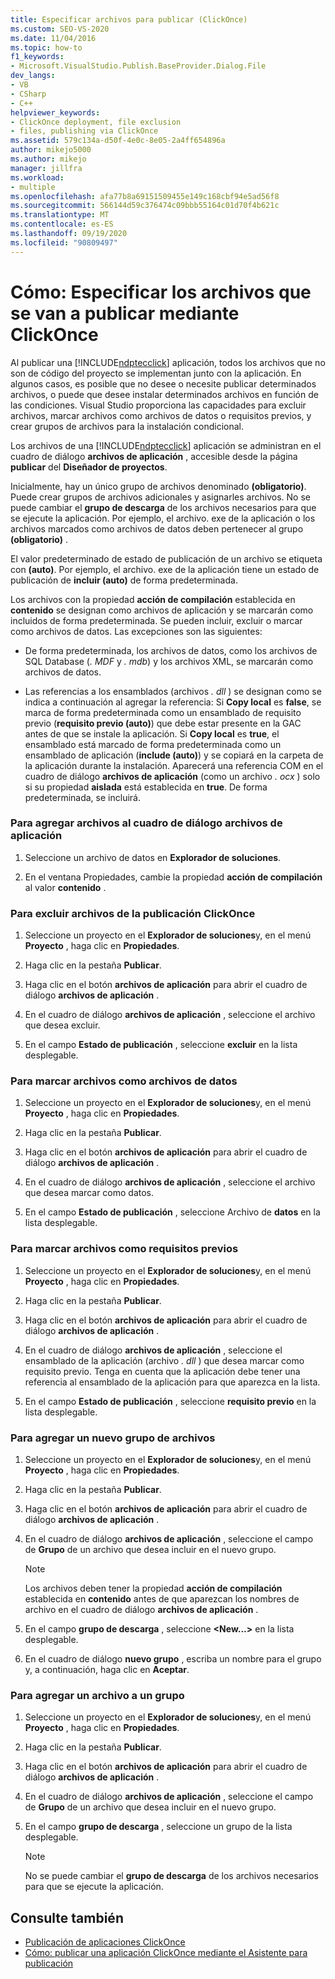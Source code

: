 ```yaml
---
title: Especificar archivos para publicar (ClickOnce)
ms.custom: SEO-VS-2020
ms.date: 11/04/2016
ms.topic: how-to
f1_keywords:
- Microsoft.VisualStudio.Publish.BaseProvider.Dialog.File
dev_langs:
- VB
- CSharp
- C++
helpviewer_keywords:
- ClickOnce deployment, file exclusion
- files, publishing via ClickOnce
ms.assetid: 579c134a-d50f-4e0c-8e05-2a4ff654896a
author: mikejo5000
ms.author: mikejo
manager: jillfra
ms.workload:
- multiple
ms.openlocfilehash: afa77b8a69151509455e149c168cbf94e5ad56f8
ms.sourcegitcommit: 566144d59c376474c09bbb55164c01d70f4b621c
ms.translationtype: MT
ms.contentlocale: es-ES
ms.lasthandoff: 09/19/2020
ms.locfileid: "90809497"
---
```

# <a name="how-to-specify-which-files-are-published-by-clickonce"></a>Cómo: Especificar los archivos que se van a publicar mediante ClickOnce
Al publicar una [!INCLUDE[ndptecclick](../deployment/includes/ndptecclick_md.md)] aplicación, todos los archivos que no son de código del proyecto se implementan junto con la aplicación. En algunos casos, es posible que no desee o necesite publicar determinados archivos, o puede que desee instalar determinados archivos en función de las condiciones. Visual Studio proporciona las capacidades para excluir archivos, marcar archivos como archivos de datos o requisitos previos, y crear grupos de archivos para la instalación condicional.

 Los archivos de una [!INCLUDE[ndptecclick](../deployment/includes/ndptecclick_md.md)] aplicación se administran en el cuadro de diálogo **archivos de aplicación** , accesible desde la página **publicar** del **Diseñador de proyectos**.

 Inicialmente, hay un único grupo de archivos denominado **(obligatorio)**. Puede crear grupos de archivos adicionales y asignarles archivos. No se puede cambiar el **grupo de descarga** de los archivos necesarios para que se ejecute la aplicación. Por ejemplo, el archivo. exe de la aplicación o los archivos marcados como archivos de datos deben pertenecer al grupo **(obligatorio)** .

 El valor predeterminado de estado de publicación de un archivo se etiqueta con **(auto)**. Por ejemplo, el archivo. exe de la aplicación tiene un estado de publicación de **incluir (auto)** de forma predeterminada.

 Los archivos con la propiedad **acción de compilación** establecida en **contenido** se designan como archivos de aplicación y se marcarán como incluidos de forma predeterminada. Se pueden incluir, excluir o marcar como archivos de datos. Las excepciones son las siguientes:

- De forma predeterminada, los archivos de datos, como los archivos de SQL Database (*. MDF* y *. mdb*) y los archivos XML, se marcarán como archivos de datos.

- Las referencias a los ensamblados (archivos *. dll* ) se designan como se indica a continuación al agregar la referencia: Si **Copy local** es **false**, se marca de forma predeterminada como un ensamblado de requisito previo (**requisito previo (auto)**) que debe estar presente en la GAC antes de que se instale la aplicación. Si **Copy local** es **true**, el ensamblado está marcado de forma predeterminada como un ensamblado de aplicación (**include (auto)**) y se copiará en la carpeta de la aplicación durante la instalación. Aparecerá una referencia COM en el cuadro de diálogo **archivos de aplicación** (como un archivo *. ocx* ) solo si su propiedad **aislada** está establecida en **true**. De forma predeterminada, se incluirá.

### <a name="to-add-files-to-the-application-files-dialog-box"></a>Para agregar archivos al cuadro de diálogo archivos de aplicación

1. Seleccione un archivo de datos en **Explorador de soluciones**.

2. En el ventana Propiedades, cambie la propiedad **acción de compilación** al valor **contenido** .

### <a name="to-exclude-files-from-clickonce-publishing"></a>Para excluir archivos de la publicación ClickOnce

1. Seleccione un proyecto en el **Explorador de soluciones**y, en el menú **Proyecto** , haga clic en **Propiedades**.

2. Haga clic en la pestaña **Publicar**.

3. Haga clic en el botón **archivos de aplicación** para abrir el cuadro de diálogo **archivos de aplicación** .

4. En el cuadro de diálogo **archivos de aplicación** , seleccione el archivo que desea excluir.

5. En el campo **Estado de publicación** , seleccione **excluir** en la lista desplegable.

### <a name="to-mark-files-as-data-files"></a>Para marcar archivos como archivos de datos

1. Seleccione un proyecto en el **Explorador de soluciones**y, en el menú **Proyecto** , haga clic en **Propiedades**.

2. Haga clic en la pestaña **Publicar**.

3. Haga clic en el botón **archivos de aplicación** para abrir el cuadro de diálogo **archivos de aplicación** .

4. En el cuadro de diálogo **archivos de aplicación** , seleccione el archivo que desea marcar como datos.

5. En el campo **Estado de publicación** , seleccione Archivo de **datos** en la lista desplegable.

### <a name="to-mark-files-as-prerequisites"></a>Para marcar archivos como requisitos previos

1. Seleccione un proyecto en el **Explorador de soluciones**y, en el menú **Proyecto** , haga clic en **Propiedades**.

2. Haga clic en la pestaña **Publicar**.

3. Haga clic en el botón **archivos de aplicación** para abrir el cuadro de diálogo **archivos de aplicación** .

4. En el cuadro de diálogo **archivos de aplicación** , seleccione el ensamblado de la aplicación (archivo *. dll* ) que desea marcar como requisito previo. Tenga en cuenta que la aplicación debe tener una referencia al ensamblado de la aplicación para que aparezca en la lista.

5. En el campo **Estado de publicación** , seleccione **requisito previo** en la lista desplegable.

### <a name="to-add-a-new-file-group"></a>Para agregar un nuevo grupo de archivos

1. Seleccione un proyecto en el **Explorador de soluciones**y, en el menú **Proyecto** , haga clic en **Propiedades**.

2. Haga clic en la pestaña **Publicar**.

3. Haga clic en el botón **archivos de aplicación** para abrir el cuadro de diálogo **archivos de aplicación** .

4. En el cuadro de diálogo **archivos de aplicación** , seleccione el campo de **Grupo** de un archivo que desea incluir en el nuevo grupo.

    > [!NOTE]
    > Los archivos deben tener la propiedad **acción de compilación** establecida en **contenido** antes de que aparezcan los nombres de archivo en el cuadro de diálogo **archivos de aplicación** .

5. En el campo **grupo de descarga** , seleccione **\<New...>** en la lista desplegable.

6. En el cuadro de diálogo **nuevo grupo** , escriba un nombre para el grupo y, a continuación, haga clic en **Aceptar**.

### <a name="to-add-a-file-to-a-group"></a>Para agregar un archivo a un grupo

1. Seleccione un proyecto en el **Explorador de soluciones**y, en el menú **Proyecto** , haga clic en **Propiedades**.

2. Haga clic en la pestaña **Publicar**.

3. Haga clic en el botón **archivos de aplicación** para abrir el cuadro de diálogo **archivos de aplicación** .

4. En el cuadro de diálogo **archivos de aplicación** , seleccione el campo de **Grupo** de un archivo que desea incluir en el nuevo grupo.

5. En el campo **grupo de descarga** , seleccione un grupo de la lista desplegable.

    > [!NOTE]
    > No se puede cambiar el **grupo de descarga** de los archivos necesarios para que se ejecute la aplicación.

## <a name="see-also"></a>Consulte también
- [Publicación de aplicaciones ClickOnce](../deployment/publishing-clickonce-applications.md)
- [Cómo: publicar una aplicación ClickOnce mediante el Asistente para publicación](../deployment/how-to-publish-a-clickonce-application-using-the-publish-wizard.md)